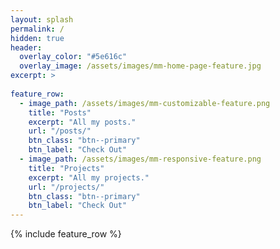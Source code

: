 ```yaml
---
layout: splash
permalink: /
hidden: true
header:
  overlay_color: "#5e616c"
  overlay_image: /assets/images/mm-home-page-feature.jpg
excerpt: >
 
feature_row:
  - image_path: /assets/images/mm-customizable-feature.png
    title: "Posts"
    excerpt: "All my posts."
    url: "/posts/"
    btn_class: "btn--primary"
    btn_label: "Check Out"
  - image_path: /assets/images/mm-responsive-feature.png
    title: "Projects"
    excerpt: "All my projects."
    url: "/projects/"
    btn_class: "btn--primary"
    btn_label: "Check Out"
---
```


{% include feature_row %}
